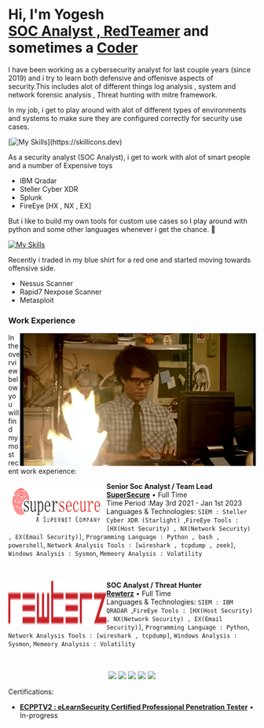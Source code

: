<h1>Hi, I'm Yogesh  <br/><a href="https://pk.linkedin.com/in/yogesh-motwani-51a882205">SOC Analyst , RedTeamer</a> and sometimes a <a href="https://github.com/Y0GESH1">Coder</a></h1>

I have been working as a cybersecurity analyst for last couple years (since 2019) and i try to learn both defensive and offenisve aspects of security.This includes alot of different things log analysis , system and network forensic analysis , Threat hunting with mitre framework.

In my job, i get to play around with alot of different types of environments and systems to make sure they are configured correctly for security use cases.

[![My Skills](https://skillicons.dev/icons?i=linux,docker,nginx,aws,gcp,azure,github,)](https://skillicons.dev)

As a security analyst (SOC Analyst), i get to work with alot of smart people and a number of Expensive toys
* IBM Qradar
* Steller Cyber XDR
* Splunk
* FireEye [HX , NX , EX]

But i like to build my own tools for custom use cases so I play around with python and some other languages whenever i get the chance. :hammer:

[![My Skills](https://skillicons.dev/icons?i=python,powershell,bash,golang,solidity)](https://skillicons.dev)

Recently i traded in my blue shirt for a red one and started moving towards offensive side.
* Nessus Scanner
* Rapid7 Nexpose Scanner
* Metasploit

 ### Work Experience
<img align="right" src="https://github.com/Y0GESH1/Y0GESH1/blob/main/Work%20Experience/soc%20life.gif" />
In the overview below you will find my most recent work experience:

[<img align="left" height="94px" width="200px" alt="Warpnet" src="https://github.com/Y0GESH1/Y0GESH1/blob/main/Work%20Experience/supersecure.jpg?raw=true"/>](https://warpnet.nl/)

**Senior Soc Analyst / Team Lead** \
[**SuperSecure**](https://supersecure.pk/) • Full Time \
Time Period :May 3rd 2021 - Jan 1st 2023 \
Languages & Technologies: `SIEM : Steller Cyber XDR (Starlight) `,`FireEye Tools : [HX(Host Security) , NX(Network Security) , EX(Email Security)]`, `Programming Language : Python , bash , powershell`, `Network Analysis Tools : [wireshark , tcpdump , zeek]`, `Windows Analysis : Sysmon`, `Memeory Analysis : Volatility`\
<br/>
<br/>

[<img align="left" height="94px" width="200px" alt="KPN" src="https://github.com/Y0GESH1/Y0GESH1/blob/main/Work%20Experience/rewterz.png?raw=true"/>](https://www.kpn.com/)

**SOC Analyst / Threat Hunter** \
[**Rewterz**](https://https://www.rewterz.com/) • Full Time \
Languages & Technologies: `SIEM : IBM QRADAR `,`FireEye Tools : [HX(Host Security) , NX(Network Security) , EX(Email Security)]`, `Programming Language : Python`, `Network Analysis Tools : [wireshark , tcpdump]`, `Windows Analysis : Sysmon`, `Memeory Analysis : Volatility`\
<br/>
<br/>

<p align="center">
<a target="_blank" href="https://pk.linkedin.com/in/yogesh-motwani-51a882205"><img src="https://img.shields.io/badge/-LinkedIn-0077B5?style=for-the-badge&logo=Linkedin&logoColor=white"></img></a>
<a target="_blank" href="https://twitter.com/Y0gesh123"><img src="https://img.shields.io/badge/-Twitter-1DA1F2?style=for-the-badge&logo=Twitter&logoColor=white"></img></a>
<a target="_blank" href="yogeshkumarmotwani@gmail.com"><img src="https://img.shields.io/badge/-Gmail-D14836?style=for-the-badge&logo=Gmail&logoColor=white"></img></a>
<a target="_blank" href=""><img src="https://img.shields.io/badge/-instagram-4c68d7?style=for-the-badge&logo=instagram&logoColor=white"></img></a>
<a target="_blank" href=""><img src="https://img.shields.io/badge/-snapchat-FFFC00?style=for-the-badge&logo=snapchat&logoColor=white"></img></a>

<br>
</p>       


Certifications:
* [**ECPPTV2 : eLearnSecurity Certified Professional Penetration Tester**](https://elearnsecurity.com/product/ecpptv2-certification/) • In-progress

